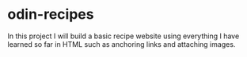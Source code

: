 # odin-recipes

In this project I will build a basic recipe website using everything I have learned so far in HTML such as anchoring links and attaching images.
